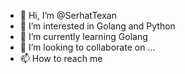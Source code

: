 - 👋 Hi, I’m @SerhatTexan
- 👀 I’m interested in Golang and Python
- 🌱 I’m currently learning Golang
- 💞️ I’m looking to collaborate on ...
- 📫 How to reach me 

<!---
SerhatTexan/SerhatTexan is a ✨ special ✨ repository because its `README.md` (this file) appears on your GitHub profile.
You can click the Preview link to take a look at your changes.
--->
